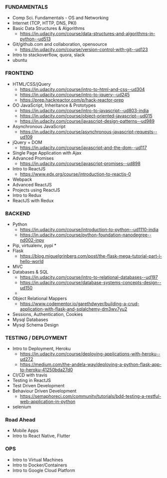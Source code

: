 ### FUNDAMENTALS
* Comp Sci. Fundamentals - OS and Networking
* Internet (TCP, HTTP, DNS, PKI)
* Basic Data Structures & Algorithms
  * https://in.udacity.com/course/data-structures-and-algorithms-in-python--ud513
* Git/github.com and collaboration, opensource
  * https://in.udacity.com/course/version-control-with-git--ud123
* Intro to stackoverflow, quora, slack
* ubuntu


### FRONTEND
* HTML/CSS/jQuery
  * https://in.udacity.com/course/intro-to-html-and-css--ud304
  * https://in.udacity.com/course/intro-to-jquery--ud245
  * https://prep.hackreactor.com/p/hack-reactor-prep
* OO JavaScript, Inheritance & Prototypes
  * https://in.udacity.com/course/intro-to-javascript--ud803-india
  * https://in.udacity.com/course/object-oriented-javascript--ud015
  * https://in.udacity.com/course/javascript-design-patterns--ud989
* Asynchronous JavaScript
  * https://in.udacity.com/course/asynchronous-javascript-requests--ud109
* jQuery + DOM
  * https://in.udacity.com/course/javascript-and-the-dom--ud117
* Single Page Application with Ajax
* Advanced Promises
  * https://in.udacity.com/course/javascript-promises--ud898
* Intro to ReactJS
  * https://www.edx.org/course/introduction-to-reactjs-0
* Webpack
* Advanced ReactJS
* Projects using ReactJS
* Intro to Redux
* ReactJS with Redux

### BACKEND
* Python
  * https://in.udacity.com/course/introduction-to-python--ud1110-india
  * https://in.udacity.com/course/python-foundation-nanodegree--nd002-inpy
* Pip, virtualenv, pypi
  * 
* Flask
  * https://blog.miguelgrinberg.com/post/the-flask-mega-tutorial-part-i-hello-world
* MVC 
* Databases & SQL
  * https://in.udacity.com/course/intro-to-relational-databases--ud197
  * https://in.udacity.com/course/database-systems-concepts-design--ud150
  * 
* Object Relational Mappers
  * https://www.codementor.io/garethdwyer/building-a-crud-application-with-flask-and-sqlalchemy-dm3wv7yu2
* Sessions, Authentication, Cookies
* Mysql Databases
* Mysql Schema Design


### TESTING / DEPLOYMENT
* Intro to Deployment, Heroku
  * https://in.udacity.com/course/deploying-applications-with-heroku--ud272
  * https://medium.com/the-andela-way/deploying-a-python-flask-app-to-heroku-41250bda27d0
* CI/CD with travis
* Testing in ReactJS
* Test Driven Development
* Behaviour Driven Development
  * https://semaphoreci.com/community/tutorials/bdd-testing-a-restful-web-application-in-python
* selenium

### Road Ahead
* Mobile Apps
* Intro to React Native, Flutter

### OPS
* Intro to Virtual Machines
* Intro to Docker/Containers
* Intro to Google Cloud Platform
